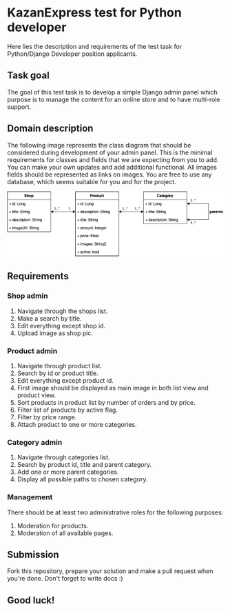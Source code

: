 # KazanExpress test for Python developer
Here lies the description and requirements of the test task for Python/Django Developer position applicants.

## Task goal
The goal of this test task is to develop a simple Django admin panel which purpose is to manage the content for an online store and to have multi-role support.

## Domain description
The following image represents the class diagram that should be considered during development of your admin panel. This is the minimal requirements for classes and fields that we are expecting from you to add. You can make your own updates and add additional functional. All images fields should be represented as links on images. You are free to use any database, which seems suitable for you and for the project.

![Class diagram](./class_diagram.png)

## Requirements
### Shop admin
1. Navigate through the shops list.
2. Make a search by title.
3. Edit everything except shop id.
4. Upload image as shop pic.

### Product admin
1. Navigate through product list.
2. Search by id or product title.
3. Edit everything except product id.
4. First image should be displayed as main image in both list view and product view.
5. Sort products in product list by number of orders and by price.
6. Filter list of products by active flag.
7. Filter by price range.
8. Attach product to one or more categories.

### Category admin
1. Navigate through categories list.
2. Search by product id, title and parent category.
3. Add one or more parent categories.
4. Display all possible paths to chosen category.

### Management
There should be at least two administrative roles for the following purposes:
1. Moderation for products.
2. Moderation of all available pages.

## Submission
Fork this repository, prepare your solution and make a pull request when you're done.
Don't forget to write docs :)

## Good luck!